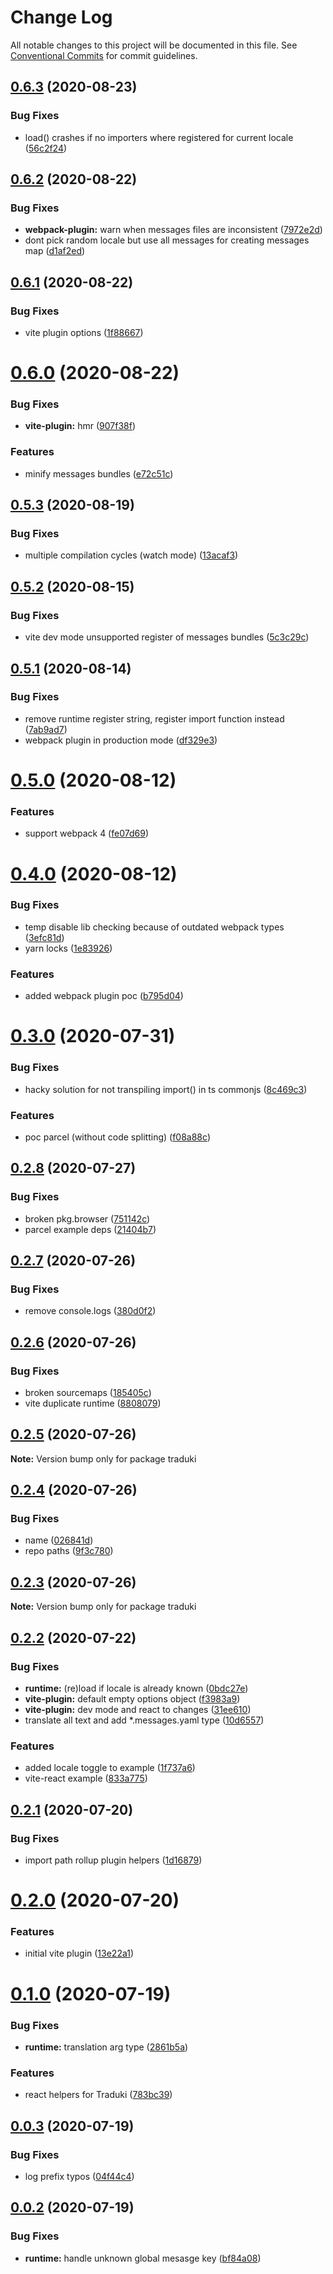 # Change Log

All notable changes to this project will be documented in this file.
See [Conventional Commits](https://conventionalcommits.org) for commit guidelines.

## [0.6.3](https://github.com/havelaer/traduki/compare/v0.6.2...v0.6.3) (2020-08-23)


### Bug Fixes

* load() crashes if no importers where registered for current locale ([56c2f24](https://github.com/havelaer/traduki/commit/56c2f2441f85a46c8d859433129ae0a8feeb6bbe))





## [0.6.2](https://github.com/havelaer/traduki/compare/v0.6.1...v0.6.2) (2020-08-22)


### Bug Fixes

* **webpack-plugin:** warn when messages files are inconsistent ([7972e2d](https://github.com/havelaer/traduki/commit/7972e2d70d8445353cb2596b71c35658e386e02e))
* dont pick random locale but use all messages for creating messages map ([d1af2ed](https://github.com/havelaer/traduki/commit/d1af2ed2caa99cf531f6efdf27257ed228510e9d))





## [0.6.1](https://github.com/havelaer/traduki/compare/v0.6.0...v0.6.1) (2020-08-22)


### Bug Fixes

* vite plugin options ([1f88667](https://github.com/havelaer/traduki/commit/1f88667db04ba0aca9eab6340954e51ec5e897c0))





# [0.6.0](https://github.com/havelaer/traduki/compare/v0.5.3...v0.6.0) (2020-08-22)


### Bug Fixes

* **vite-plugin:** hmr ([907f38f](https://github.com/havelaer/traduki/commit/907f38fc18073d158e31a0780426650f0da910f2))


### Features

* minify messages bundles ([e72c51c](https://github.com/havelaer/traduki/commit/e72c51cf103ba4289a44c8ee3526373fc35e457f))





## [0.5.3](https://github.com/havelaer/traduki/compare/v0.5.2...v0.5.3) (2020-08-19)


### Bug Fixes

* multiple compilation cycles (watch mode) ([13acaf3](https://github.com/havelaer/traduki/commit/13acaf336c2aeb99c544c869060ebee86eb5dd8d))





## [0.5.2](https://github.com/havelaer/traduki/compare/v0.5.1...v0.5.2) (2020-08-15)


### Bug Fixes

* vite dev mode unsupported register of messages bundles ([5c3c29c](https://github.com/havelaer/traduki/commit/5c3c29c859ce7d69e55766ee055b9c1d6587c357))





## [0.5.1](https://github.com/havelaer/traduki/compare/v0.5.0...v0.5.1) (2020-08-14)


### Bug Fixes

* remove runtime register string, register import function instead ([7ab9ad7](https://github.com/havelaer/traduki/commit/7ab9ad7354dc5351024363e9c43369875b755020))
* webpack plugin in production mode ([df329e3](https://github.com/havelaer/traduki/commit/df329e34c74cf7453dc6d9e04fff8dcff74eb03e))





# [0.5.0](https://github.com/havelaer/traduki/compare/v0.4.0...v0.5.0) (2020-08-12)


### Features

* support webpack 4 ([fe07d69](https://github.com/havelaer/traduki/commit/fe07d69ab77f15b635a032a24f533c2be6e44682))





# [0.4.0](https://github.com/havelaer/traduki/compare/v0.3.0...v0.4.0) (2020-08-12)


### Bug Fixes

* temp disable lib checking because of outdated webpack types ([3efc81d](https://github.com/havelaer/traduki/commit/3efc81d001b3bcde3e03a346067e00084718c2a4))
* yarn locks ([1e83926](https://github.com/havelaer/traduki/commit/1e83926c2dcae493d9f08da4413447f2180dcf51))


### Features

* added webpack plugin poc ([b795d04](https://github.com/havelaer/traduki/commit/b795d0409ba82825c3b9ce11e01c34c0cbfaccf2))





# [0.3.0](https://github.com/havelaer/traduki/compare/v0.2.8...v0.3.0) (2020-07-31)


### Bug Fixes

* hacky solution for not transpiling import() in ts commonjs ([8c469c3](https://github.com/havelaer/traduki/commit/8c469c39295ae1f9d000c15bd33bb60f954531c6))


### Features

* poc parcel (without code splitting) ([f08a88c](https://github.com/havelaer/traduki/commit/f08a88cffe45a884f7fe3e1962f2395ab5743fb9))





## [0.2.8](https://github.com/havelaer/traduki/compare/v0.2.7...v0.2.8) (2020-07-27)


### Bug Fixes

* broken pkg.browser ([751142c](https://github.com/havelaer/traduki/commit/751142c5bc6b46d0a86765dbe9c3ce15fdb60363))
* parcel example deps ([21404b7](https://github.com/havelaer/traduki/commit/21404b7565ba41594af06a47252d5c6408a3e893))





## [0.2.7](https://github.com/havelaer/traduki/compare/v0.2.6...v0.2.7) (2020-07-26)


### Bug Fixes

* remove console.logs ([380d0f2](https://github.com/havelaer/traduki/commit/380d0f20c648b587067325a55f65a10bb390692f))





## [0.2.6](https://github.com/havelaer/traduki/compare/v0.2.5...v0.2.6) (2020-07-26)


### Bug Fixes

* broken sourcemaps ([185405c](https://github.com/havelaer/traduki/commit/185405c7b06754f6fde2c0d91f708d8f3d896c23))
* vite duplicate runtime ([8808079](https://github.com/havelaer/traduki/commit/880807970a9cb14177af02447820ea6fc76614f6))





## [0.2.5](https://github.com/havelaer/traduki/compare/v0.2.4...v0.2.5) (2020-07-26)

**Note:** Version bump only for package traduki





## [0.2.4](https://github.com/havelaer/traduki/compare/v0.2.3...v0.2.4) (2020-07-26)


### Bug Fixes

* name ([026841d](https://github.com/havelaer/traduki/commit/026841d9f6ef1eaf84b5d7e54093b7076cb1e93a))
* repo paths ([9f3c780](https://github.com/havelaer/traduki/commit/9f3c7801933e2f60f01387917f3f29f845559ef1))





## [0.2.3](https://github.com/havelaer/traduki/compare/v0.2.2...v0.2.3) (2020-07-26)

**Note:** Version bump only for package traduki





## [0.2.2](https://github.com/havelaer/traduki/compare/v0.2.1...v0.2.2) (2020-07-22)


### Bug Fixes

* **runtime:** (re)load if locale is already known ([0bdc27e](https://github.com/havelaer/traduki/commit/0bdc27e2768d7fa89cdc471afb8bf1449a18811d))
* **vite-plugin:** default empty options object ([f3983a9](https://github.com/havelaer/traduki/commit/f3983a9586a699b96dfd5d27cd16ad1450c19251))
* **vite-plugin:** dev mode and react to changes ([31ee610](https://github.com/havelaer/traduki/commit/31ee61001647c3721d433e7ec4e9b1079e608db0))
* translate all text and add *.messages.yaml type ([10d6557](https://github.com/havelaer/traduki/commit/10d65571da97043e29d7638ec7e14e1abcf97146))


### Features

* added locale toggle to example ([1f737a6](https://github.com/havelaer/traduki/commit/1f737a69b7bca799583b47a6797cb46abbb0cd5f))
* vite-react example ([833a775](https://github.com/havelaer/traduki/commit/833a77587243bde2fdd9cdb39c659c191dcfb4fa))





## [0.2.1](https://github.com/havelaer/traduki/compare/v0.2.0...v0.2.1) (2020-07-20)


### Bug Fixes

* import path rollup plugin helpers ([1d16879](https://github.com/havelaer/traduki/commit/1d168793f283a54d28152531d911e9227fcc6853))





# [0.2.0](https://github.com/havelaer/traduki/compare/v0.1.0...v0.2.0) (2020-07-20)


### Features

* initial vite plugin ([13e22a1](https://github.com/havelaer/traduki/commit/13e22a15a9483e15dff79c29156ca5a2c7e67cb6))





# [0.1.0](https://github.com/havelaer/traduki/compare/v0.0.3...v0.1.0) (2020-07-19)


### Bug Fixes

* **runtime:** translation arg type ([2861b5a](https://github.com/havelaer/traduki/commit/2861b5a69ed95b4d231913385bc234ab7e5fa2ca))


### Features

* react helpers for Traduki ([783bc39](https://github.com/havelaer/traduki/commit/783bc39dd56eb1abba600046bce875f607ed8def))





## [0.0.3](https://github.com/havelaer/traduki/compare/v0.0.2...v0.0.3) (2020-07-19)


### Bug Fixes

* log prefix typos ([04f44c4](https://github.com/havelaer/traduki/commit/04f44c4476fd67adedb7eac73c0491999dd2fda4))





## [0.0.2](https://github.com/havelaer/traduki/compare/v0.0.1...v0.0.2) (2020-07-19)


### Bug Fixes

* **runtime:** handle unknown global mesasge key ([bf84a08](https://github.com/havelaer/traduki/commit/bf84a080957bc4b745d6963d36286c6ed38b5402))
